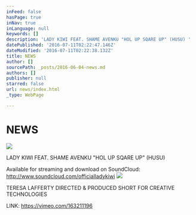 ```yaml
---
inFeed: false
hasPage: true
inNav: true
inLanguage: null
keywords: []
description: 'LADY KIWI FEAT. SHAME AVENKU "HOL UP SQARE UP" (HUSU) '
datePublished: '2016-07-11T02:22:47.146Z'
dateModified: '2016-07-11T02:22:38.132Z'
title: NEWS
author: []
sourcePath: _posts/2016-06-04-news.md
authors: []
publisher: null
starred: false
url: news/index.html
_type: WebPage

---
```

# NEWS
![](https://the-grid-user-content.s3-us-west-2.amazonaws.com/0580b68a-2488-4932-b798-3f21384af12d.jpg)

LADY KIWI FEAT. SHAME AVENKU "HOL UP SQARE UP" (HUSU) 

Available for streaming and download on SoundCloud: http://www.soundcloud.com/officialladykiwi
![](https://the-grid-user-content.s3-us-west-2.amazonaws.com/382255df-aeec-46ee-8983-9cc50c2296c1.png)

TERESA LAFFERTY DIRECTED & PRODUCED SHORT FOR CREATIVE TECHNOLOGIES

LINK: https://vimeo.com/163211196